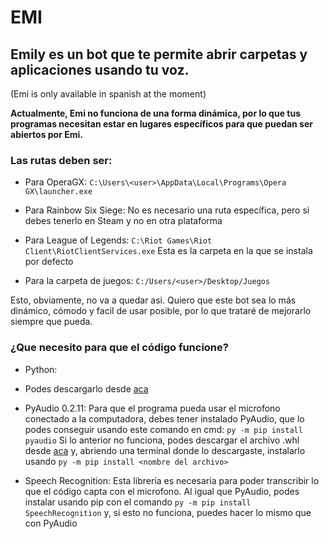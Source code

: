 # EMI
## Emily es un bot que te permite abrir carpetas y aplicaciones usando tu voz.

(Emi is only available in spanish at the moment)

**Actualmente, Emi no funciona de una forma dinámica, por lo que tus programas necesitan estar en lugares específicos para que puedan ser abiertos por Emi.**

### Las rutas deben ser:
* Para OperaGX:
`C:\Users\<user>\AppData\Local\Programs\Opera GX\launcher.exe`

* Para Rainbow Six Siege:
No es necesario una ruta específica, pero si debes tenerlo en Steam y no en otra plataforma

* Para League of Legends:
`C:\Riot Games\Riot Client\RiotClientServices.exe`
Esta es la carpeta en la que se instala por defecto

* Para la carpeta de juegos:
`C:/Users/<user>/Desktop/Juegos`


Esto, obviamente, no va a quedar asi. Quiero que este bot sea lo más dinámico, cómodo y facil de usar posible, por lo que trataré de mejorarlo siempre que pueda.

### ¿Que necesito para que el código funcione?
* Python:
* Podes descargarlo desde [aca](https://www.python.org/downloads/)

* PyAudio 0.2.11:
Para que el programa pueda usar el microfono conectado a la computadora, debes tener instalado PyAudio, que lo podes conseguir usando este comando en cmd: `py -m pip install pyaudio`
Si lo anterior no funciona, podes descargar el archivo .whl desde [aca](https://www.lfd.uci.edu/~gohlke/pythonlibs/) y, abriendo una terminal donde lo descargaste, instalarlo usando `py -m pip install <nombre del archivo>`

* Speech Recognition:
Esta librería es necesaria para poder transcribir lo que el código capta con el microfono. Al igual que PyAudio, podes instalar usando pip con el comando `py -m pip install SpeechRecognition` y, si esto no funciona, puedes hacer lo mismo que con PyAudio
